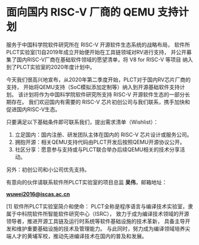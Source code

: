 # 面向国内 RISC-V 厂商的 QEMU 支持计划

服务于中国科学院软件研究所在 RISC-V 开源软件生态系统的战略布局，
软件所PLCT实验室[1]自2019年成立开始便开始在工具链领域对RV进行支持，
并公开募集了国内RISC-V厂商在基础软件领域的愿望清单，将 V8 for RISC-V 等项目
纳入到了PLCT实验室的2020年度计划中。

今天我们很高兴地宣布，从2020年第二季度开始，PLCT对于国内RV芯片厂商的支持，
开始将QEMU支持（SoC模拟添加定制等）纳入到开源基础软件支持计划。
该计划将作为中国科学院软件研究所支持 RISC-V 开源软件生态的一部分长期存在。
我们欢迎国内有需要的 RISC-V 芯片初创公司与我们联系，携手加快和促进国内RISC-V生态。

只要满足以下基础条件即可联系我们，提出需求清单（Wishlist）：

1. 立足国内：国内注册、研发团队主体在国内的 RISC-V 芯片设计或服务公司。
2. 拥抱开源：相关QEMU支持代码由PLCT开发后按照QEMU开源协议公开。
3. 社区分享：愿意参与支持或与PLCT联合举办后续QEMU相关的技术分享活动。

另外：初创公司和小公司优先支持。

有意向的伙伴请联系软件所PLCT实验室的项目总监 **吴伟**，邮箱地址：

**wuwei2016@iscas.ac.cn**

[1] 软件所PLCT实验室简介和使命：
PLCT全称是程序语言与编译技术实验室，隶属于中科院软件所智能软件研究中心（ISRC），
致力于成为编译技术领域的开源领导者，推进开源工具链及运行时系统等软件基础设施的技术革新，
具备主导开发和维护重要基础设施的技术及管理能力。
与此同时，努力成为编译领域培养尖端人才的黄埔军校，推动先进编译技术在国内的普及和发展。
